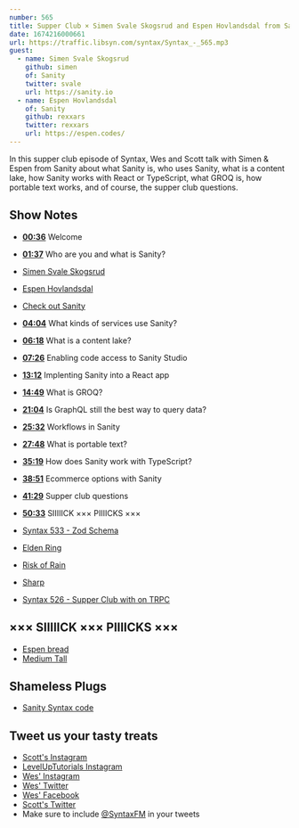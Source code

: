```yaml
---
number: 565
title: Supper Club × Simen Svale Skogsrud and Espen Hovlandsdal from Sanity
date: 1674216000661
url: https://traffic.libsyn.com/syntax/Syntax_-_565.mp3
guest:
  - name: Simen Svale Skogsrud
    github: simen
    of: Sanity
    twitter: svale
    url: https://sanity.io
  - name: Espen Hovlandsdal
    of: Sanity
    github: rexxars
    twitter: rexxars
    url: https://espen.codes/
---
```


In this supper club episode of Syntax, Wes and Scott talk with Simen & Espen from Sanity about what Sanity is, who uses Sanity, what is a content lake, how Sanity works with React or TypeScript, what GROQ is, how portable text works, and of course, the supper club questions.

## Show Notes

- **[00:36](#t=00:36)** Welcome
- **[01:37](#t=01:37)** Who are you and what is Sanity?
- [Simen Svale Skogsrud](https://www.sanity.io/exchange/community/simen)
- [Espen Hovlandsdal](https://www.sanity.io/exchange/community/rexxars)
- [Check out Sanity](https://www.sanity.io/syntax)
- **[04:04](#t=04:04)** What kinds of services use Sanity?
- **[06:18](#t=06:18)** What is a content lake?
- **[07:26](#t=07:26)** Enabling code access to Sanity Studio
- **[13:12](#t=13:12)** Implenting Sanity into a React app
- **[14:49](#t=14:49)** What is GROQ?
- **[21:04](#t=21:04)** Is GraphQL still the best way to query data?
- **[25:32](#t=25:32)** Workflows in Sanity
- **[27:48](#t=27:48)** What is portable text?
- **[35:19](#t=35:19)** How does Sanity work with TypeScript?
- **[38:51](#t=38:51)** Ecommerce options with Sanity
- **[41:29](#t=41:29)** Supper club questions
- **[50:33](#t=50:33)** SIIIIICK ××× PIIIICKS ×××

- [Syntax 533 - Zod Schema](https://syntax.fm/show/533/zod-schema-validation-and-type-generation)

- [Elden Ring](https://en.bandainamcoent.eu/elden-ring/elden-ring)
- [Risk of Rain](https://store.steampowered.com/app/248820/Risk_of_Rain/)
- [Sharp](https://www.npmjs.com/package/sharp)
- [Syntax 526 - Supper Club with on TRPC](https://syntax.fm/show/526/supper-club-trpc-with-alex-katt-johansson)

## ××× SIIIIICK ××× PIIIICKS ×××

- [Espen bread](https://espen.codes/bread)
- [Medium Tall](https://mediumtallclothing.com/)

## Shameless Plugs

- [Sanity Syntax code](https://www.sanity.io/syntax)

## Tweet us your tasty treats

- [Scott's Instagram](https://www.instagram.com/stolinski/)
- [LevelUpTutorials Instagram](https://www.instagram.com/LevelUpTutorials/)
- [Wes' Instagram](https://www.instagram.com/wesbos/)
- [Wes' Twitter](https://twitter.com/wesbos)
- [Wes' Facebook](https://www.facebook.com/wesbos.developer)
- [Scott's Twitter](https://twitter.com/stolinski)
- Make sure to include [@SyntaxFM](https://twitter.com/SyntaxFM) in your tweets
